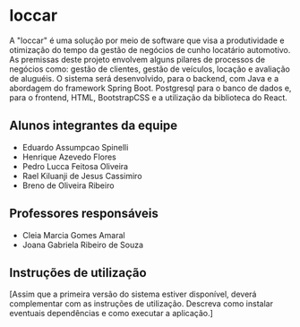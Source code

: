 # loccar

A "loccar" é uma solução por meio de software que visa a produtividade e otimização do tempo da gestão de negócios de cunho locatário automotivo. As premissas deste projeto envolvem alguns pilares de processos de negócios como: gestão de clientes, gestão de veículos, locação e avaliação de aluguéis. O sistema será desenvolvido, para o backend, com Java e a abordagem do framework Spring Boot. Postgresql para o banco de dados e, para o frontend, HTML, BootstrapCSS e a utilização da biblioteca do React.

## Alunos integrantes da equipe


* Eduardo Assumpcao Spinelli
* Henrique Azevedo Flores
* Pedro Lucca Feitosa Oliveira
* Rael Kiluanji de Jesus Cassimiro
* Breno de Oliveira Ribeiro


## Professores responsáveis

* Cleia Marcia Gomes Amaral
* Joana Gabriela Ribeiro de Souza

## Instruções de utilização

[Assim que a primeira versão do sistema estiver disponível, deverá complementar com as instruções de utilização. Descreva como instalar eventuais dependências e como executar a aplicação.]
